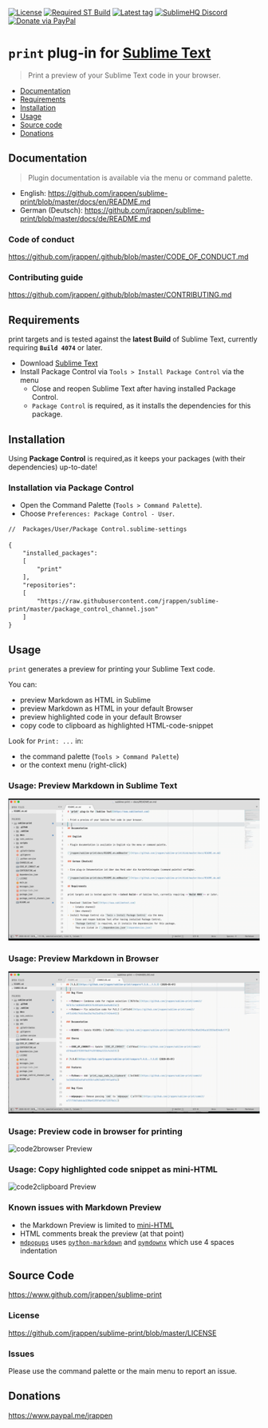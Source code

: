 [![License](https://img.shields.io/github/license/jrappen/sublime-print.svg?style=flat-square)](https://github.com/jrappen/sublime-print/blob/master/LICENSE)
[![Required ST Build](https://img.shields.io/badge/ST-4074+-orange.svg?style=flat-square&logo=sublime-text)](https://www.sublimetext.com)
[![Latest tag](https://img.shields.io/github/tag/jrappen/sublime-print.svg?style=flat-square&logo=github)](https://github.com/jrappen/sublime-print/tags)
[![SublimeHQ Discord](https://img.shields.io/discord/280102180189634562?label=SublimeHQ%20Discord&logo=discord&style=flat-square)](https://discord.gg/D43Pecu)
[![Donate via PayPal](https://img.shields.io/badge/paypal.me-jrappen-009cde.svg?style=flat-square&logo=paypal)](https://www.paypal.me/jrappen)

# `print` plug-in for [Sublime Text](https://www.sublimetext.com)

> Print a preview of your Sublime Text code in your browser.

* [Documentation](#documentation)
* [Requirements](#requirements)
* [Installation](#installation)
* [Usage](#usage)
* [Source code](#source-code)
* [Donations](#donations)

## Documentation

> Plugin documentation is available via the menu or command palette.

* English:
  <https://github.com/jrappen/sublime-print/blob/master/docs/en/README.md>
* German (Deutsch):
  <https://github.com/jrappen/sublime-print/blob/master/docs/de/README.md>

### Code of conduct

<https://github.com/jrappen/.github/blob/master/CODE_OF_CONDUCT.md>

### Contributing guide

<https://github.com/jrappen/.github/blob/master/CONTRIBUTING.md>

## Requirements

print targets and is tested against the **latest Build** of Sublime Text, currently requiring **`Build 4074`** or later.

* Download [Sublime Text](https://www.sublimetext.com)
* Install Package Control via `Tools > Install Package Control` via the menu
    * Close and reopen Sublime Text after having installed Package Control.
    * `Package Control` is required, as it installs the dependencies for this package.

## Installation

Using **Package Control** is required,as it keeps your packages (with their dependencies) up-to-date!

### Installation via Package Control

* Open the Command Palette (`Tools > Command Palette`).
* Choose `Preferences: Package Control - User`.

```jsonc
//  Packages/User/Package Control.sublime-settings

{
    "installed_packages":
    [
        "print"
    ],
    "repositories":
    [
        "https://raw.githubusercontent.com/jrappen/sublime-print/master/package_control_channel.json"
    ]
}
```

## Usage

`print` generates a preview for printing your Sublime Text code.

You can:

* preview Markdown as HTML in Sublime
* preview Markdown as HTML in your default Browser
* preview highlighted code in your default Browser
* copy code to clipboard as highlighted HTML-code-snippet

Look for `Print: ...` in:

* the command palette (`Tools > Command Palette`)
* or the context menu (right-click)

### Usage: Preview Markdown in Sublime Text

![md2subl Preview](./docs/img/md2subl.gif)

### Usage: Preview Markdown in Browser

![md2browser Preview](./docs/img/md2browser.gif)

### Usage: Preview code in browser for printing

![code2browser Preview](./docs/img/code2browser.gif)

### Usage: Copy highlighted code snippet as mini-HTML

![code2clipboard Preview](./docs/img/code2clipboard.gif)

### Known issues with Markdown Preview

* the Markdown Preview is limited to
  [mini-HTML](https://www.sublimetext.com/docs/minihtml.html)
* HTML comments break the preview (at that point)
* [`mdpopups`](https://github.com/facelessuser/sublime-markdown-popups)
  uses [`python-markdown`](https://github.com/facelessuser/sublime-markdown)
  and
  [`pymdownx`](https://github.com/facelessuser/sublime-pymdownx)
  which use 4 spaces indentation

## Source Code

<https://www.github.com/jrappen/sublime-print>

### License

<https://github.com/jrappen/sublime-print/blob/master/LICENSE>

### Issues

Please use the command palette or the main menu to report an issue.

## Donations

<https://www.paypal.me/jrappen>
